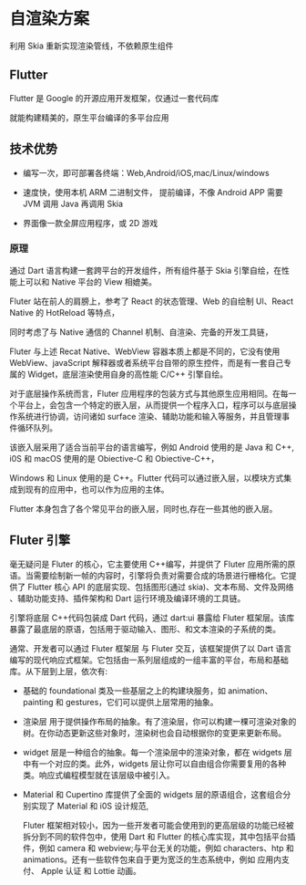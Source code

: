 # 自渲染方案

利用 Skia 重新实现渲染管线，不依赖原生组件

## Flutter

Flutter 是 Google 的开源应用开发框架，仅通过一套代码库

就能构建精美的，原生平台编译的多平台应用

## 技术优势

- 编写一次，即可部署各终端：Web,Android/iOS,mac/Linux/windows

- 速度快，使用本机 ARM 二进制文件， 提前编译，不像 Android APP 需要 JVM 调用 Java 再调用 Skia

- 界面像一款全屏应用程序，或 2D 游戏

### 原理

通过 Dart 语言构建一套跨平台的开发组件，所有组件基于 Skia 引擎自绘，在性能上可以和 Native 平台的 View 相媲美。

Fluter 站在前人的肩膀上，参考了 React 的状态管理、Web 的自绘制 Ul、React Native 的 HotReload 等特点，

同时考虑了与 Native 通信的 Channel 机制、自渲染、完备的开发工具链，

Fluter 与上述 Recat Native、WebView 容器本质上都是不同的，它没有使用 WebView、javaScript 解释器或者系统平台自带的原生控件，而是有一套自己专属的 Widget，底层渲染使用自身的高性能 C/C++ 引擎自绘。

对于底层操作系统而言，Fluter 应用程序的包装方式与其他原生应用相同。在每一个平台上，会包含一个特定的嵌入层，从而提供一个程序入口，程序可以与底层操作系统进行协调，访问诸如 surface 渲染、辅助功能和输入等服务，并且管理事件循环队列。

该嵌入层采用了适合当前平台的语言编写，例如 Android 使用的是 Java 和 C++, i0S 和 macOS 使用的是 Obiective-C 和 Obiective-C++，

Windows 和 Linux 使用的是 C++。Flutter 代码可以通过嵌入层，以模块方式集成到现有的应用中，也可以作为应用的主体。

Flutter 本身包含了各个常见平台的嵌入层，同时也,存在一些其他的嵌入层。

## Fluter 引擎

毫无疑问是 Fluter 的核心，它主要使用 C++编写，并提供了 Fluter 应用所需的原语。当需要绘制新一帧的内容时，引擎将负责对需要合成的场景进行栅格化。它提供了 Flutter 核心 API 的底层实现、包括图形(通过 skia)、文本布局、文件及网络 、辅助功能支持、插件架构和 Dart 运行环境及编译环境的工具链。

引擎将底层 C++代码包装成 Dart 代码，通过 dart:ui 暴露给 Fluter 框架层。该库暴露了最底层的原语，包括用于驱动输入、图形、和文本渲染的子系统的类。

通常、开发者可以通过 Fluter 框架层 与 Fluter 交互，该框架提供了以 Dart 语言编写的现代响应式框架。它包括由一系列层组成的一组丰富的平台，布局和基础库。从下层到上层，依次有:

- 基础的 foundational 类及一些基层之上的构建块服务，如 animation、 painting 和 gestures，它们可以提供上层常用的抽象。

- 渲染层 用于提供操作布局的抽象。有了渲染层，你可以构建一棵可渲染对象的树。在你动态更新这些对象时，渲染树也会自动根据你的变更来更新布局。
- widget 层是一种组合的抽象。每一个渲染层中的渲染对象，都在 widgets 层中有一个对应的类。此外，widgets 层让你可以自由组合你需要复用的各种类。响应式编程模型就在该层级中被引入。
- Material 和 Cupertino 库提供了全面的 widgets 层的原语组合，这套组合分别实现了 Material 和 i0S 设计规范,

  Fluter 框架相对较小，因为一些开发者可能会使用到的更高层级的功能已经被拆分到不同的软件包中，使用 Dart 和 Flutter 的核心库实现，其中包括平台插件，例如 camera 和 webview;与平台无关的功能，例如 characters、htp 和 animations。还有一些软件包来自于更为宽泛的生态系统中，例如 应用内支付、 Apple 认证 和 Lottie 动画。
